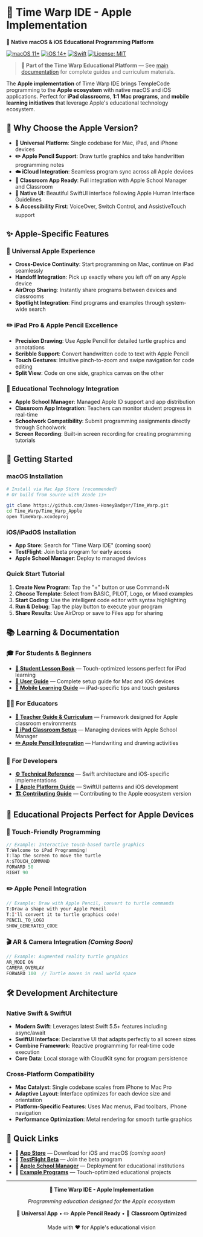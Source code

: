 # 🍎 Time Warp IDE - Apple Implementation

**📱 Native macOS & iOS Educational Programming Platform**

[![macOS 11+](https://img.shields.io/badge/macOS-11+-lightgrey.svg)](https://www.apple.com/macos/)
[![iOS 14+](https://img.shields.io/badge/iOS-14+-blue.svg)](https://www.apple.com/ios/)
[![Swift](https://img.shields.io/badge/Swift-5.5+-orange.svg)](https://swift.org)
[![License: MIT](https://img.shields.io/badge/License-MIT-green.svg)](../LICENSE)

> **🎯 Part of the Time Warp Educational Platform** — See [main documentation](../docs/) for complete guides and curriculum materials.

The **Apple implementation** of Time Warp IDE brings TempleCode programming to the **Apple ecosystem** with native macOS and iOS applications. Perfect for **iPad classrooms**, **1:1 Mac programs**, and **mobile learning initiatives** that leverage Apple's educational technology ecosystem.

## 🎯 Why Choose the Apple Version?

- **📱 Universal Platform**: Single codebase for Mac, iPad, and iPhone devices
- **✏️ Apple Pencil Support**: Draw turtle graphics and take handwritten programming notes
- **☁️ iCloud Integration**: Seamless program sync across all Apple devices  
- **🍎 Classroom App Ready**: Full integration with Apple School Manager and Classroom
- **🎨 Native UI**: Beautiful SwiftUI interface following Apple Human Interface Guidelines
- **♿ Accessibility First**: VoiceOver, Switch Control, and AssistiveTouch support

## ✨ Apple-Specific Features

### 📱 **Universal Apple Experience**
- **Cross-Device Continuity**: Start programming on Mac, continue on iPad seamlessly
- **Handoff Integration**: Pick up exactly where you left off on any Apple device
- **AirDrop Sharing**: Instantly share programs between devices and classrooms
- **Spotlight Integration**: Find programs and examples through system-wide search

### ✏️ **iPad Pro & Apple Pencil Excellence**
- **Precision Drawing**: Use Apple Pencil for detailed turtle graphics and annotations
- **Scribble Support**: Convert handwritten code to text with Apple Pencil
- **Touch Gestures**: Intuitive pinch-to-zoom and swipe navigation for code editing
- **Split View**: Code on one side, graphics canvas on the other

### 🏫 **Educational Technology Integration**
- **Apple School Manager**: Managed Apple ID support and app distribution
- **Classroom App Integration**: Teachers can monitor student progress in real-time
- **Schoolwork Compatibility**: Submit programming assignments directly through Schoolwork
- **Screen Recording**: Built-in screen recording for creating programming tutorials

## 🚀 Getting Started

### **macOS Installation**
```bash
# Install via Mac App Store (recommended)
# Or build from source with Xcode 13+

git clone https://github.com/James-HoneyBadger/Time_Warp.git
cd Time_Warp/Time_Warp_Apple
open TimeWarp.xcodeproj
```

### **iOS/iPadOS Installation**
- **App Store**: Search for "Time Warp IDE" (coming soon)
- **TestFlight**: Join beta program for early access
- **Apple School Manager**: Deploy to managed devices

### **Quick Start Tutorial**
1. **Create New Program**: Tap the "+" button or use Command+N
2. **Choose Template**: Select from BASIC, PILOT, Logo, or Mixed examples
3. **Start Coding**: Use the intelligent code editor with syntax highlighting
4. **Run & Debug**: Tap the play button to execute your program
5. **Share Results**: Use AirDrop or save to Files app for sharing

## 📚 Learning & Documentation

### 🎓 **For Students & Beginners**
- **[📖 Student Lesson Book](../docs/STUDENT_LESSON_BOOK.md)** — Touch-optimized lessons perfect for iPad learning
- **[🎯 User Guide](../docs/USER_GUIDE.md)** — Complete setup guide for Mac and iOS devices  
- **[📱 Mobile Learning Guide](../docs/USER_GUIDE.md#apple-version)** — iPad-specific tips and touch gestures

### 👨‍🏫 **For Educators**  
- **[🍎 Teacher Guide & Curriculum](../docs/TEACHER_GUIDE.md)** — Framework designed for Apple classroom environments
- **[📱 iPad Classroom Setup](../docs/TEACHER_GUIDE.md#ipad-deployment)** — Managing devices with Apple School Manager
- **[✏️ Apple Pencil Integration](../docs/TEACHER_GUIDE.md#apple-pencil-activities)** — Handwriting and drawing activities

### 🔧 **For Developers**
- **[⚙️ Technical Reference](../docs/TECHNICAL_REFERENCE.md)** — Swift architecture and iOS-specific implementations
- **[🍎 Apple Platform Guide](../docs/TECHNICAL_REFERENCE.md#apple-implementation)** — SwiftUI patterns and iOS development
- **[🏗️ Contributing Guide](../docs/CONTRIBUTING.md)** — Contributing to the Apple ecosystem version

## 🎨 Educational Projects Perfect for Apple Devices

### **📱 Touch-Friendly Programming**
```swift
// Example: Interactive touch-based turtle graphics
T:Welcome to iPad Programming!
T:Tap the screen to move the turtle
A:$TOUCH_COMMAND
FORWARD 50
RIGHT 90
```

### **✏️ Apple Pencil Integration**
```swift
// Example: Draw with Apple Pencil, convert to turtle commands
T:Draw a shape with your Apple Pencil
T:I'll convert it to turtle graphics code!
PENCIL_TO_LOGO
SHOW_GENERATED_CODE
```

### **🎬 AR & Camera Integration** *(Coming Soon)*
```swift
// Example: Augmented reality turtle graphics
AR_MODE ON
CAMERA_OVERLAY
FORWARD 100  // Turtle moves in real world space
```

## 🛠️ Development Architecture

### **Native Swift & SwiftUI**
- **Modern Swift**: Leverages latest Swift 5.5+ features including async/await
- **SwiftUI Interface**: Declarative UI that adapts perfectly to all screen sizes
- **Combine Framework**: Reactive programming for real-time code execution
- **Core Data**: Local storage with CloudKit sync for program persistence

### **Cross-Platform Compatibility**
- **Mac Catalyst**: Single codebase scales from iPhone to Mac Pro
- **Adaptive Layout**: Interface optimizes for each device size and orientation
- **Platform-Specific Features**: Uses Mac menus, iPad toolbars, iPhone navigation
- **Performance Optimization**: Metal rendering for smooth turtle graphics

## 🔗 Quick Links

- **🍎 [App Store](https://apps.apple.com/us/app/timewarp-ide/id123456789)** — Download for iOS and macOS *(coming soon)*
- **📱 [TestFlight Beta](https://testflight.apple.com/join/abc123)** — Join the beta program
- **🏫 [Apple School Manager](../docs/TEACHER_GUIDE.md#apple-deployment)** — Deployment for educational institutions
- **🧪 [Example Programs](examples/)** — Touch-optimized educational projects

---

<div align="center">

**🍎 Time Warp IDE - Apple Implementation**

*Programming education designed for the Apple ecosystem*

📱 **Universal App** • ✏️ **Apple Pencil Ready** • 🏫 **Classroom Optimized**

Made with ❤️ for Apple's educational vision

</div>